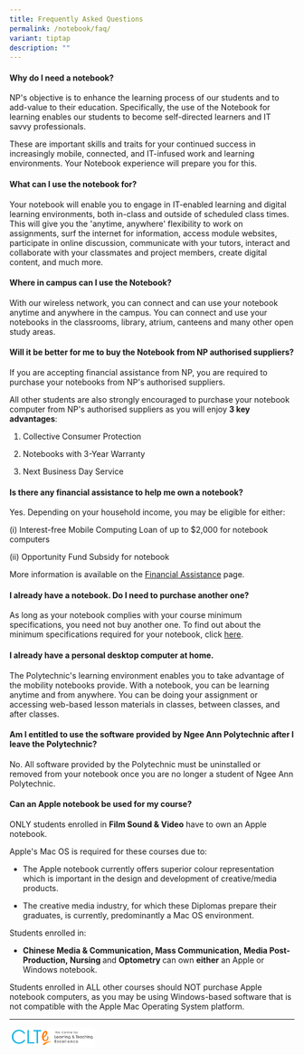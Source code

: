 ```yaml
---
title: Frequently Asked Questions
permalink: /notebook/faq/
variant: tiptap
description: ""
---
```

<h4>Why do I need a notebook?</h4>
<p>NP's objective is to enhance the learning process of our students and
to add-value to their education. Specifically, the use of the Notebook
for learning enables our students to become self-directed learners and
IT savvy professionals.</p>
<p>These are important skills and traits for your continued success in increasingly
mobile, connected, and IT-infused work and learning environments. Your
Notebook experience will prepare you for this.</p>
<h4>What can I use the notebook for?</h4>
<p>Your notebook will enable you to engage in IT-enabled learning and digital
learning environments, both in-class and outside of scheduled class times.
This will give you the 'anytime, anywhere' flexibility to work on assignments,
surf the internet for information, access module websites, participate
in online discussion, communicate with your tutors, interact and collaborate
with your classmates and project members, create digital content, and much
more.</p>
<h4>Where in campus can I use the Notebook?</h4>
<p>With our wireless network, you can connect and can use your notebook anytime
and anywhere in the campus. You can connect and use your notebooks in the
classrooms, library, atrium, canteens and many other open study areas.</p>
<h4>Will it be better for me to buy the Notebook from NP authorised suppliers?</h4>
<p>If you are accepting financial assistance from NP, you are required to
purchase your notebooks from NP's authorised suppliers.</p>
<p>All other students are also strongly encouraged to purchase your notebook
computer from NP's authorised suppliers as you will enjoy <strong>3 key advantages</strong>:</p>
<ol data-tight="true" class="tight">
<li>
<p>Collective Consumer Protection</p>
</li>
<li>
<p>Notebooks with 3-Year Warranty</p>
</li>
<li>
<p>Next Business Day Service</p>
</li>
</ol>
<h4>Is there any financial assistance to help me own a notebook​?</h4>
<p>Yes. Depending on your household income, you may be eligible for either:</p>
<p>(i) Interest-free Mobile Computing Loan of up to $2,000 for notebook computers</p>
<p>(ii) Opportunity Fund Subsidy for notebook</p>
<p>More information is available on the <a href="https://www.np.edu.sg/admissions-enrolment/guide-for-prospective-students/aid" rel="noopener noreferrer nofollow" target="_blank">Financial Assistance</a> page.</p>
<h4>I already have a notebook. Do I need to purchase another one?</h4>
<p>As long as your notebook complies with your course minimum specifications,
you need not buy another one. To find out about the minimum specifications
required for your notebook, click <a href="/notebook/specs/" rel="noopener noreferrer nofollow" target="_blank">here</a>.</p>
<h4>I already have a personal desktop computer at home.</h4>
<p>The Polytechnic's learning environment enables you to take advantage of
the mobility notebooks provide. With a notebook, you can be learning anytime
and from anywhere. You can be doing your assignment or accessing web-based
lesson materials in classes, between classes, and after classes.</p>
<h4>Am I entitled to use the software provided by Ngee Ann Polytechnic after I leave the Polytechnic?</h4>
<p>No. All software provided by the Polytechnic must be uninstalled or removed
from your notebook once you are no longer a student of Ngee Ann Polytechnic.</p>
<h4>Can an Apple notebook be used for my course?</h4>
<p>ONLY students enrolled in <strong>Film Sound &amp; Video</strong>&nbsp;have&nbsp;to
own an Apple notebook.​​</p>
<p>Apple's Mac OS is required for these courses due to:</p>
<ul data-tight="true" class="tight">
<li>
<p>The Apple notebook currently offers superior colour representation which
is important in the design and development of creative/media products.</p>
</li>
<li>
<p>The creative media industry, for which these Diplomas prepare their graduates,
is currently, predominantly a Mac OS environment.</p>
</li>
</ul>
<p>Students enrolled in:</p>
<ul data-tight="true" class="tight">
<li>
<p><strong>Chinese Media &amp; Communication, Mass Communication,​&nbsp;Media&nbsp;​Post-Production,&nbsp;Nursing </strong>and <strong>Optometry </strong>can
own&nbsp;<strong>either</strong> an Apple or Windows notebook.</p>
</li>
</ul>
<p>Students enrolled in ALL other courses should NOT purchase Apple notebook
computers, as you may be using Windows-based software that is not compatible
with the Apple Mac Operating System platform.</p>
<hr>
<p></p>
<div class="isomer-image-wrapper">
<img style="width: 30%;" height="auto" width="100%" alt="clte" src="/images/CLTE_logo.png">
</div>
<p></p>
